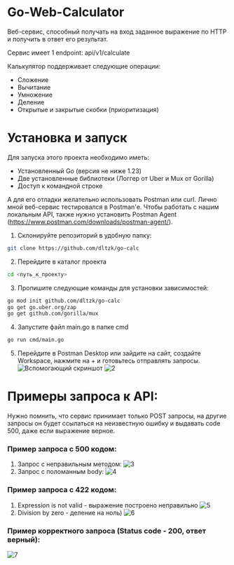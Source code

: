 # Go-Web-Calculator
Веб-сервис, способный получать на вход заданное выражение по HTTP и получить в ответ его результат.

Сервис имеет 1 endpoint: api/v1/calculate

Калькулятор поддерживает следующие операции:
- Сложение
- Вычитание
- Умножение
- Деление
- Открытые и закрытые скобки (приоритизация)

# Установка и запуск

Для запуска этого проекта необходимо иметь:
- Установленный Go (версия не ниже 1.23)
- Две установленные библиотеки (Логгер от Uber и Mux от Gorilla)
- Доступ к командной строке

А для его отладки желательно использовать Postman или curl. Лично мной веб-сервис тестировался в Postman'е. Чтобы работать с нашим локальным API, также нужно установить Postman Agent (https://www.postman.com/downloads/postman-agent/).

1. Склонируйте репозиторий в удобную папку:
```bash
git clone https://github.com/dltzk/go-calc
```
2. Перейдите в каталог проекта
```bash
cd <путь_к_проекту>
```
3. Пропишите следующие команды для установки зависимостей:
```bash
go mod init github.com/dltzk/go-calc
go get go.uber.org/zap
go get github.com/gorilla/mux
```
4. Запустите файл main.go в папке cmd
```bash
go run cmd/main.go
```
5. Перейдите в Postman Desktop или зайдите на сайт, создайте Workspace, нажмите на + и готовьтесь отправлять запросы.
![Вспомогающий скриншот](https://sun9-53.userapi.com/impg/wUdOux05nfYLqvW1Ugl3e-JghpKl_oj4Bbrm6A/l5qkAYQlzTg.jpg?size=1915x919&quality=95&sign=f11719393418633767f1dd9212ecf5f9&type=album)
![2](https://sun9-79.userapi.com/impg/2Mq6jvFuPGNrABxHizZ6whzHbbLIR_GH_DwcHA/AILJth4W6qA.jpg?size=1916x912&quality=95&sign=f71ed83088704c42148470eceec8f3e9&type=album)

# Примеры запроса к API:
Нужно помнить, что сервис принимает только POST запросы, на другие запросы он будет ссылаться на неизвестную ошибку и выдавать code 500, даже если выражение верное.

### Пример запроса с 500 кодом:
1. Запрос с неправильным методом:
![3](https://sun9-44.userapi.com/impg/X6u-2yi6NbI06rgQJRm9SRgpnYx-LmFxigGoKA/KSqsj3_kOq8.jpg?size=1917x912&quality=95&sign=78c9a343be52b8b6120088576c9ba21d&type=album)
2. Запрос с поломанным body:
![4](https://sun9-27.userapi.com/impg/F1gaJYDedClGiyMFc6QhCHTV8u62mqE2UbxcXA/qskwKI2LHuY.jpg?size=1918x913&quality=95&sign=113ca6c40cd4a6e801e87f2db872eabe&type=album)

### Пример запроса с 422 кодом:
1. Expression is not valid - выражение построено неправильно
![5](https://sun9-16.userapi.com/impg/W-cWZbrVgr4TNfrLfnpgkabQGeIu2HfTk_-8Mg/7xf-sicrI40.jpg?size=1918x913&quality=95&sign=79c222a6432dbd5de7fffa4cae5c1c10&type=album)
2. Division by zero - деление на ноль)
![6](https://sun9-43.userapi.com/impg/U0IaeW6jl58oRzldTUesP9Dq0gk6HAlmI4UJGg/miM_4EvPg7o.jpg?size=1914x911&quality=95&sign=3cc95b66955349a4f6187c098290d180&type=album)

### Пример корректного запроса (Status code - 200, ответ верный):
![7](https://sun9-65.userapi.com/impg/cU9hoRxLvuJds3vaX7p_1ipotXqMn0RxW6BI5Q/_lrIOr2U5Rk.jpg?size=1919x910&quality=95&sign=7a0033f9d562217ac9fc718571968890&type=album)
